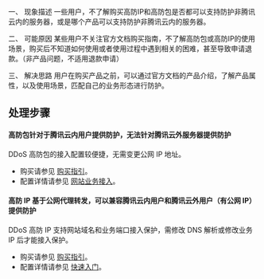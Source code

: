 

一、 现象描述
一些用户，不了解购买高防IP和高防包是否都可以支持防护非腾讯云内的服务器，或是哪个产品可以支持防护非腾讯云内的服务器。

二、 可能原因
某些用户不关注官方文档购买指南，不了解高防包或高防IP的使用场景，购买后不知道如何使用或者使用过程中遇到相关的困难，甚至导致申请退款。（非产品问题，不适用退款申请）

三、 解决思路
用户在购买产品之前，可以通过官方文档的产品介绍，了解产品属性，以及使用场景，匹配自己的业务形态进行防护。

## 处理步骤
#### 高防包针对于腾讯云内用户提供防护，无法针对腾讯云外服务器提供防护
DDoS 高防包的接入配置较便捷，无需变更公网 IP 地址。
- 购买请参见 [购买指引](https://cloud.tencent.com/document/product/1021/43894)。
- 配置详情请参见 [网站业务接入](https://cloud.tencent.com/document/product/1014/44087)。


#### 高防 IP 基于公网代理转发，可以兼容腾讯云内用户和腾讯云外用户（有公网 IP）提供防护
DDoS 高防 IP 支持网站域名和业务端口接入保护，需修改 DNS 解析或修改业务 IP 后才能接入保护。
- 购买请参见 [购买指引](https://cloud.tencent.com/document/product/1014/44082)。
- 配置详情请参见 [快速入门](https://cloud.tencent.com/document/product/1021/43898)。


